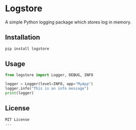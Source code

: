 # Logstore

A simple Python logging package which stores log in memory.

## Installation

```bash
pip install logstore
```

## Usage
```python
from logstore import Logger, DEBUG, INFO

logger = Logger(level=INFO, app="MyApp")
logger.info("This is an info message")
print(logger)

```
## License

```text
MIT License
...